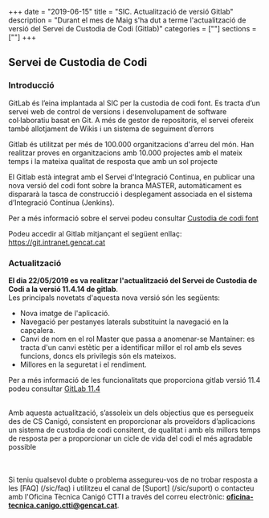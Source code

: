 +++
date        = "2019-06-15"
title       = "SIC. Actualització de versió Gitlab"
description = "Durant el mes de Maig s'ha dut a terme l'actualització de versió del Servei de Custodia de Codi (Gitlab)"
categories  = [""]
sections    = [""]
+++

## Servei de Custodia de Codi

### Introducció

GitLab és l’eina implantada al SIC per la custodia de codi font. Es tracta d’un servei web de control de versions i desenvolupament de software col·laboratiu basat en Git. A més de gestor de repositoris, el servei ofereix també allotjament de Wikis i un sistema de seguiment d’errors


Gitlab és utilitzat per més de 100.000 organitzacions d'arreu del món. Han realitzar proves en organitzacions amb 10.000 projectes amb el mateix temps i la mateixa qualitat de resposta que amb un sol projecte


El Gitlab està integrat amb el Servei d'Integració Continua, en publicar una nova versió del codi font sobre la branca MASTER, automàticament es dispararà la tasca de construcció i desplegament associada en el sistema d’Integració Contínua (Jenkins).


Per a més informació sobre el servei podeu consultar [Custodia de codi font](/sic-serveis/scm/)


Podeu accedir al Gitlab mitjançant el següent enllaç: https://git.intranet.gencat.cat

### Actualització

**El dia 22/05/2019 es va realitzar l'actualització del Servei de Custodia de Codi a la versió 11.4.14 de gitlab**. 
<br/>
Les principals novetats d'aquesta nova versió són les següents:

* Nova imatge de l'aplicació.
* Navegació per pestanyes laterals substituint la navegació en la capçalera.
* Canvi de nom en el rol Master que passa a anomenar-se Mantainer: es tracta d'un canvi estètic per a identificar millor el rol amb els seves funcions, doncs els privilegis són els mateixos.
* Millores en la seguretat i el rendiment.

Per a més informació de les funcionalitats que proporciona gitlab versió 11.4 podeu consultar [GitLab 11.4](https://about.gitlab.com/2018/10/22/gitlab-11-4-released/)

<br/>
Amb aquesta actualització, s’assoleix un dels objectius que es persegueix des de CS Canigó, consistent en proporcionar als proveïdors d’aplicacions un sistema de custodia de codi consitent, de qualitat i amb els millors temps de resposta per a proporcionar un cicle de vida del codi el més agradable possible

<br/><br/>
Si teniu qualsevol dubte o problema assegureu-vos de no trobar resposta a les [FAQ] (/sic/faq) i utilitzeu el canal de [Suport] (/sic/suport) o contacteu amb l'Oficina Tècnica Canigó CTTI a través del correu electrònic: **oficina-tecnica.canigo.ctti@gencat.cat**.
